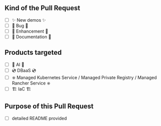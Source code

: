 <!-- Please set a comprehensive title for your pull request. -->
<!-- Please fill, if applicable, the following sections. -->

## Kind of the Pull Request

 - [ ] ✨ New demos ✨
 - [ ] 🐛 Bug 🐛
 - [ ] 🌟 Enhancement 🌟
 - [ ] 📝 Documentation 📝

## Products targeted

 - [ ] 🧠 AI 🧠
 - [ ] 💿 DBaaS 💿
 - [ ] ⎈ Managed Kubernetes Service / Managed Private Registry / Managed Rancher Service ⎈
 - [ ] 🏗️ IaC 🏗️ 

## Purpose of this Pull Request

<!-- Describe here what is the purpose of your pull request. -->

 - [ ] detailed README provided